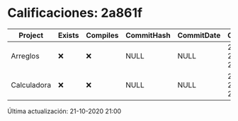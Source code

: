 # Calificaciones: 2a861f
|Project|Exists|Compiles|CommitHash|CommitDate|CheckDate|Comments|
|-|-|-|-|-|-|-|
|Arreglos|❌|❌|NULL|NULL|21-10-2020 21:00:23|No se encontró el archivo en PracticasComputacionI/Arreglos/Arreglos.cpp|
|Calculadora|❌|❌|NULL|NULL|21-10-2020 21:00:21|No se encontró el archivo en PracticasComputacionI/Calculadora/Calculadora.cpp|

Última actualización: 21-10-2020 21:00